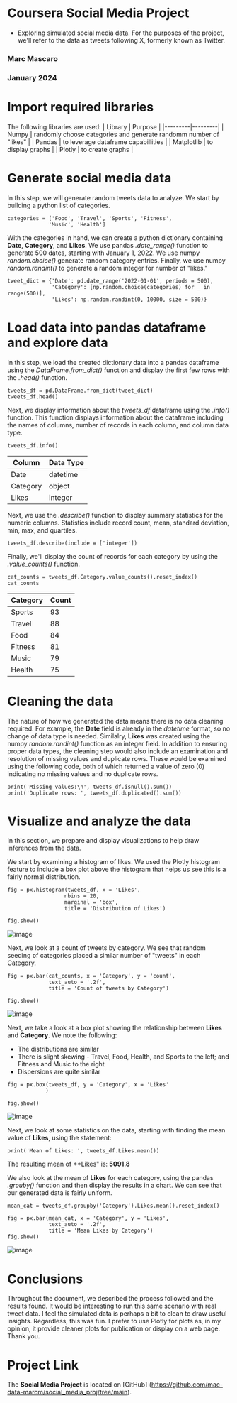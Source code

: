 # Coursera Social Media Project
- Exploring simulated social media data. For the purposes of the project, we'll refer to the data as tweets following X, formerly known as Twitter.

### Marc Mascaro
### January 2024

# Import required libraries
The following libraries are used:
| Library | Purpose |
|---------|---------|
| Numpy | randomly choose categories and generate randomm number of "likes" |
| Pandas | to leverage dataframe capabillities |
| Matplotlib | to display graphs |
| Plotly | to create graphs |

# Generate social media data
In this step, we will generate random tweets data to analyze. We start by building a python list of categories.
```
categories = ['Food', 'Travel', 'Sports', 'Fitness',
             'Music', 'Health']
```
With the categories in hand, we can create a python dictionary containing **Date**, **Category**, and **Likes**. We use pandas *.date_range()* function to generate 500 dates, starting with January 1, 2022. We use numpy *random.choice()* generate random category entries. Finally, we use numpy *random.randint()* to generate a random integer for number of "likes."
```
tweet_dict = {'Date': pd.date_range('2022-01-01', periods = 500),
              'Category': [np.random.choice(categories) for _ in range(500)],
              'Likes': np.random.randint(0, 10000, size = 500)}
``` 

# Load data into pandas dataframe and explore data
In this step, we load the created dictionary data into a pandas dataframe using the *DataFrame.from_dict()* function and display the first few rows with the *.head()* function.
```
tweets_df = pd.DataFrame.from_dict(tweet_dict)
tweets_df.head()
```

Next, we display information about the *tweets_df* dataframe using the *.info()* function. This function displays information about the dataframe including the names of columns, number of records in each column, and column data type.
```
tweets_df.info()
```
| Column | Data Type |
|--------|-----------|
| Date | datetime |
| Category | object |
| Likes | integer |

Next, we use the *.describe()* function to display summary statistics for the numeric columns. Statistics include record count, mean, standard deviation, min, max, and quartiles.
```
tweets_df.describe(include = ['integer'])
```

Finally, we'll display the count of records for each category by using the *.value_counts()* function. 
```
cat_counts = tweets_df.Category.value_counts().reset_index()
cat_counts
```
| Category | Count |
|----------|-------|
| Sports | 93 |
| Travel | 88 |
| Food | 84 |
| Fitness | 81 |
| Music | 79 |
| Health | 75 | 

# Cleaning the data
The nature of how we generated the data means there is no data cleaning required. For example, the **Date** field is already in the *datetime* format, so no change of data type is needed. Similalry, **Likes** was created using the numpy *random.randint()* function as an integer field.
In addition to ensuring proper data types, the cleaning step would also include an examination and resolution of missing values and duplicate rows. These would be examined using the following code, both of which returned a value of zero (0) indicating no missing values and no duplicate rows.
```
print('Missing values:\n', tweets_df.isnull().sum())
print('Duplicate rows: ', tweets_df.duplicated().sum())
```

# Visualize and analyze the data
In this section, we prepare and display visualizations to help draw inferences from the data.

We start by examining a histogram of likes. We used the Plotly histogram feature to include a box plot above the histogram that helps us see this is a fairly normal distribution.
```
fig = px.histogram(tweets_df, x = 'Likes',
                  nbins = 20,
                  marginal = 'box',
                  title = 'Distribution of Likes')

fig.show()
```
![image](https://github.com/mac-data-marcm/social_media_proj/assets/148590292/f98fe5db-af24-4fca-a280-a5b65d995cc1)

Next, we look at a count of tweets by category. We see that random seeding of categories placed a similar number of "tweets" in each Category.
```
fig = px.bar(cat_counts, x = 'Category', y = 'count',
             text_auto = '.2f',
             title = 'Count of tweets by Category')

fig.show()
```
![image](https://github.com/mac-data-marcm/social_media_proj/assets/148590292/dcfa3c55-d963-431b-88c6-5c6089a36cec)

Next, we take a look at a box plot showing the relationship between **Likes** and **Category**. We note the following:
- The distributions are similar
- There is slight skewing - Travel, Food, Health, and Sports to the left; and Fitness and Music to the right
- Dispersions are quite similar

```
fig = px.box(tweets_df, y = 'Category', x = 'Likes'
            )

fig.show()
```
![image](https://github.com/mac-data-marcm/social_media_proj/assets/148590292/17e02b7c-7490-4f4e-b965-c08eb5105a76)

Next, we look at some statistics on the data, starting with finding the mean value of **Likes**, using the statement:
```
print('Mean of Likes: ', tweets_df.Likes.mean())
```
The resulting mean of **Likes" is: **5091.8**

We also look at the mean of **Likes** for each category, using the pandas *.grouby()* function and then display the results in a chart. We can see that our generated data is fairly uniform.
```
mean_cat = tweets_df.groupby('Category').Likes.mean().reset_index()
```
```
fig = px.bar(mean_cat, x = 'Category', y = 'Likes',
             text_auto = '.2f',
             title = 'Mean Likes by Category')
fig.show()
```
![image](https://github.com/mac-data-marcm/social_media_proj/assets/148590292/35cc1cda-3fae-447c-bc61-9eb96578538e)

# Conclusions
Throughout the document, we described the process followed and the results found. It would be interesting to run this same scenario with real tweet data. I feel the simulated data is perhaps a bit to clean to draw useful insights.
Regardless, this was fun. I prefer to use Plotly for plots as, in my opinion, it provide cleaner plots for publication or display on a web page.
Thank you.

# Project Link
The **Social Media Project** is located on [GitHub] (https://github.com/mac-data-marcm/social_media_proj/tree/main).
